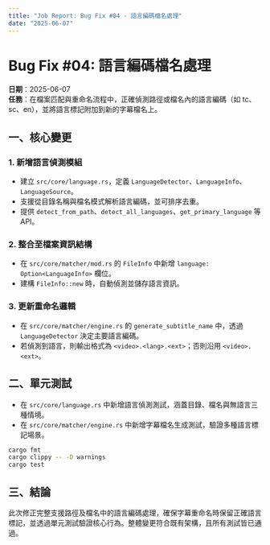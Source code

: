 ```yaml
---
title: "Job Report: Bug Fix #04 - 語言編碼檔名處理"
date: "2025-06-07"
---
```


# Bug Fix #04: 語言編碼檔名處理

**日期**：2025-06-07  
**任務**：在檔案匹配與重命名流程中，正確偵測路徑或檔名內的語言編碼（如 tc、sc、en），並將語言標記附加到新的字幕檔名上。

## 一、核心變更

### 1. 新增語言偵測模組
- 建立 `src/core/language.rs`，定義 `LanguageDetector`、`LanguageInfo`、`LanguageSource`。
- 支援從目錄名稱與檔名模式解析語言編碼，並可排序去重。
- 提供 `detect_from_path`、`detect_all_languages`、`get_primary_language` 等 API。

### 2. 整合至檔案資訊結構
- 在 `src/core/matcher/mod.rs` 的 `FileInfo` 中新增 `language: Option<LanguageInfo>` 欄位。
- 建構 `FileInfo::new` 時，自動偵測並儲存語言資訊。

### 3. 更新重命名邏輯
- 在 `src/core/matcher/engine.rs` 的 `generate_subtitle_name` 中，透過 `LanguageDetector` 決定主要語言編碼。
- 若偵測到語言，則輸出格式為 `<video>.<lang>.<ext>`；否則沿用 `<video>.<ext>`。

## 二、單元測試

- 在 `src/core/language.rs` 中新增語言偵測測試，涵蓋目錄、檔名與無語言三種情境。
- 在 `src/core/matcher/engine.rs` 中新增字幕檔名生成測試，驗證多種語言標記場景。

```bash
cargo fmt
cargo clippy -- -D warnings
cargo test
```

## 三、結論

此次修正完整支援路徑及檔名中的語言編碼處理，確保字幕重命名時保留正確語言標記，並透過單元測試驗證核心行為。整體變更符合既有架構，且所有測試皆已通過。
